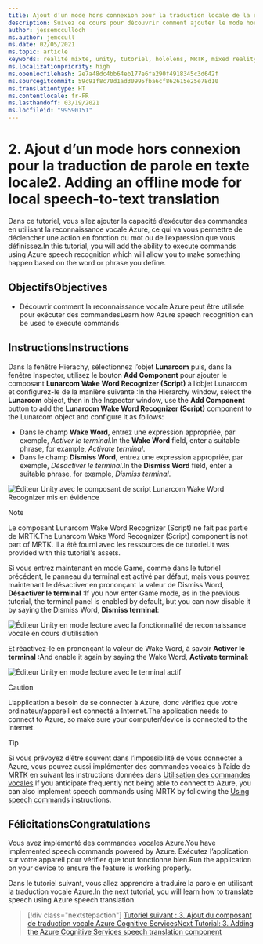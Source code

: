 ```yaml
---
title: Ajout d’un mode hors connexion pour la traduction locale de la reconnaissance vocale
description: Suivez ce cours pour découvrir comment ajouter le mode hors connexion pour la traduction par reconnaissance vocale locale dans les applications de réalité mixte.
author: jessemcculloch
ms.author: jemccull
ms.date: 02/05/2021
ms.topic: article
keywords: réalité mixte, unity, tutoriel, hololens, MRTK, mixed reality toolkit, UWP, ancres spatiales Azure, reconnaissance vocale, Windows 10
ms.localizationpriority: high
ms.openlocfilehash: 2e7a48dc4bb64eb177e6fa290f4918345c3d642f
ms.sourcegitcommit: 59c91f8c70d1ad30995fba6cf862615e25e78d10
ms.translationtype: HT
ms.contentlocale: fr-FR
ms.lasthandoff: 03/19/2021
ms.locfileid: "99590151"
---
```

# <a name="2-adding-an-offline-mode-for-local-speech-to-text-translation"></a><span data-ttu-id="92c8e-104">2. Ajout d’un mode hors connexion pour la traduction de parole en texte locale</span><span class="sxs-lookup"><span data-stu-id="92c8e-104">2. Adding an offline mode for local speech-to-text translation</span></span>

<span data-ttu-id="92c8e-105">Dans ce tutoriel, vous allez ajouter la capacité d’exécuter des commandes en utilisant la reconnaissance vocale Azure, ce qui va vous permettre de déclencher une action en fonction du mot ou de l’expression que vous définissez.</span><span class="sxs-lookup"><span data-stu-id="92c8e-105">In this tutorial, you will add the ability to execute commands using Azure speech recognition which will allow you to make something happen based on the word or phrase you define.</span></span>

## <a name="objectives"></a><span data-ttu-id="92c8e-106">Objectifs</span><span class="sxs-lookup"><span data-stu-id="92c8e-106">Objectives</span></span>

* <span data-ttu-id="92c8e-107">Découvrir comment la reconnaissance vocale Azure peut être utilisée pour exécuter des commandes</span><span class="sxs-lookup"><span data-stu-id="92c8e-107">Learn how Azure speech recognition can be used to execute commands</span></span>

## <a name="instructions"></a><span data-ttu-id="92c8e-108">Instructions</span><span class="sxs-lookup"><span data-stu-id="92c8e-108">Instructions</span></span>

<span data-ttu-id="92c8e-109">Dans la fenêtre Hierachy, sélectionnez l’objet **Lunarcom** puis, dans la fenêtre Inspector, utilisez le bouton **Add Component** pour ajouter le composant **Lunarcom Wake Word Recognizer (Script)** à l’objet Lunarcom et configurez-le de la manière suivante :</span><span class="sxs-lookup"><span data-stu-id="92c8e-109">In the Hierarchy window, select the **Lunarcom** object, then in the Inspector window, use the **Add Component** button to add the **Lunarcom Wake Word Recognizer (Script)** component to the Lunarcom object and configure it as follows:</span></span>

* <span data-ttu-id="92c8e-110">Dans le champ **Wake Word**, entrez une expression appropriée, par exemple, _Activer le terminal_.</span><span class="sxs-lookup"><span data-stu-id="92c8e-110">In the **Wake Word** field, enter a suitable phrase, for example, _Activate terminal_.</span></span>
* <span data-ttu-id="92c8e-111">Dans le champ **Dismiss Word**, entrez une expression appropriée, par exemple, _Désactiver le terminal_.</span><span class="sxs-lookup"><span data-stu-id="92c8e-111">In the **Dismiss Word** field, enter a suitable phrase, for example, _Dismiss terminal_.</span></span>

![Éditeur Unity avec le composant de script Lunarcom Wake Word Recognizer mis en évidence](images/mrlearning-speech/tutorial2-section1-step1-1.png)

> [!NOTE]
> <span data-ttu-id="92c8e-113">Le composant Lunarcom Wake Word Recognizer (Script) ne fait pas partie de MRTK.</span><span class="sxs-lookup"><span data-stu-id="92c8e-113">The Lunarcom Wake Word Recognizer (Script) component is not part of MRTK.</span></span> <span data-ttu-id="92c8e-114">Il a été fourni avec les ressources de ce tutoriel.</span><span class="sxs-lookup"><span data-stu-id="92c8e-114">It was provided with this tutorial's assets.</span></span>

<span data-ttu-id="92c8e-115">Si vous entrez maintenant en mode Game, comme dans le tutoriel précédent, le panneau du terminal est activé par défaut, mais vous pouvez maintenant le désactiver en prononçant la valeur de Dismiss Word, **Désactiver le terminal** :</span><span class="sxs-lookup"><span data-stu-id="92c8e-115">If you now enter Game mode, as in the previous tutorial, the terminal panel is enabled by default, but you can now disable it by saying the Dismiss Word, **Dismiss terminal**:</span></span>

![Éditeur Unity en mode lecture avec la fonctionnalité de reconnaissance vocale en cours d’utilisation](images/mrlearning-speech/tutorial2-section1-step1-2.png)

<span data-ttu-id="92c8e-117">Et réactivez-le en prononçant la valeur de Wake Word, à savoir **Activer le terminal** :</span><span class="sxs-lookup"><span data-stu-id="92c8e-117">And enable it again by saying the Wake Word, **Activate terminal**:</span></span>

![Éditeur Unity en mode lecture avec le terminal actif](images/mrlearning-speech/tutorial2-section1-step1-3.png)

> [!CAUTION]
> <span data-ttu-id="92c8e-119">L’application a besoin de se connecter à Azure, donc vérifiez que votre ordinateur/appareil est connecté à Internet.</span><span class="sxs-lookup"><span data-stu-id="92c8e-119">The application needs to connect to Azure, so make sure your computer/device is connected to the internet.</span></span>

> [!TIP]
> <span data-ttu-id="92c8e-120">Si vous prévoyez d’être souvent dans l’impossibilité de vous connecter à Azure, vous pouvez aussi implémenter des commandes vocales à l’aide de MRTK en suivant les instructions données dans [Utilisation des commandes vocales](mr-learning-base-09.md).</span><span class="sxs-lookup"><span data-stu-id="92c8e-120">If you anticipate frequently not being able to connect to Azure, you can also implement speech commands using MRTK by following the [Using speech commands](mr-learning-base-09.md) instructions.</span></span>

## <a name="congratulations"></a><span data-ttu-id="92c8e-121">Félicitations</span><span class="sxs-lookup"><span data-stu-id="92c8e-121">Congratulations</span></span>

<span data-ttu-id="92c8e-122">Vous avez implémenté des commandes vocales Azure.</span><span class="sxs-lookup"><span data-stu-id="92c8e-122">You have implemented speech commands powered by Azure.</span></span> <span data-ttu-id="92c8e-123">Exécutez l’application sur votre appareil pour vérifier que tout fonctionne bien.</span><span class="sxs-lookup"><span data-stu-id="92c8e-123">Run the application on your device to ensure the feature is working properly.</span></span>

<span data-ttu-id="92c8e-124">Dans le tutoriel suivant, vous allez apprendre à traduire la parole en utilisant la traduction vocale Azure.</span><span class="sxs-lookup"><span data-stu-id="92c8e-124">In the next tutorial, you will learn how to translate speech using Azure speech translation.</span></span>

> [!div class="nextstepaction"]
> [<span data-ttu-id="92c8e-125">Tutoriel suivant : 3. Ajout du composant de traduction vocale Azure Cognitive Services</span><span class="sxs-lookup"><span data-stu-id="92c8e-125">Next Tutorial: 3. Adding the Azure Cognitive Services speech translation component</span></span>](mrlearning-speechSDK-ch3.md)
